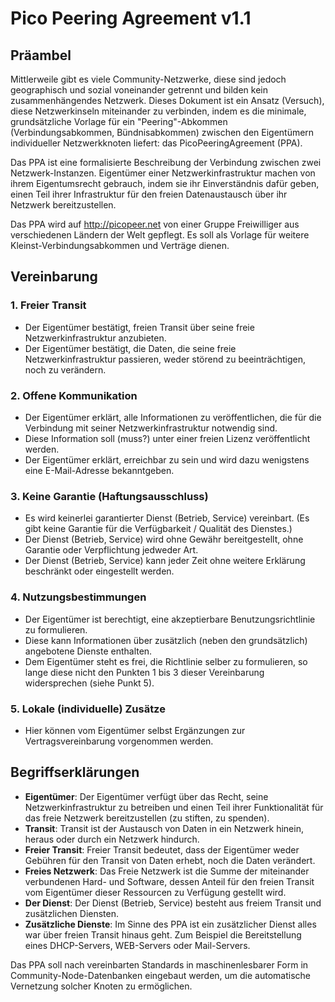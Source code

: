 # Pico Peering Agreement v1.1 #

## Präambel ##

Mittlerweile gibt es viele Community-Netzwerke, diese sind jedoch geographisch und sozial voneinander getrennt und bilden kein zusammenhängendes Netzwerk. Dieses Dokument ist ein Ansatz (Versuch), diese Netzwerkinseln miteinander zu verbinden, indem es die minimale, grundsätzliche Vorlage für ein "Peering"-Abkommen (Verbindungsabkommen, Bündnisabkommen) zwischen den Eigentümern individueller Netzwerkknoten liefert: das PicoPeeringAgreement (PPA).

Das PPA ist eine formalisierte Beschreibung der Verbindung zwischen zwei Netzwerk-Instanzen. Eigentümer einer Netzwerkinfrastruktur machen von ihrem Eigentumsrecht gebrauch, indem sie ihr Einverständnis dafür geben, einen Teil ihrer Infrastruktur für den freien Datenaustausch über ihr Netzwerk bereitzustellen.

Das PPA wird auf http://picopeer.net von einer Gruppe Freiwilliger aus verschiedenen Ländern der Welt gepflegt. Es soll als Vorlage für weitere Kleinst-Verbindungsabkommen und Verträge dienen.

## Vereinbarung ##

### 1. Freier Transit ###
* Der Eigentümer bestätigt, freien Transit über seine freie Netzwerkinfrastruktur anzubieten.
* Der Eigentümer bestätigt, die Daten, die seine freie Netzwerkinfrastruktur passieren, weder störend zu beeinträchtigen, noch zu verändern.

### 2. Offene Kommunikation ###
* Der Eigentümer erklärt, alle Informationen zu veröffentlichen, die für die Verbindung mit seiner Netzwerkinfrastruktur notwendig sind.
* Diese Information soll (muss?) unter einer freien Lizenz veröffentlicht werden.
* Der Eigentümer erklärt, erreichbar zu sein und wird dazu wenigstens eine E-Mail-Adresse bekanntgeben.

### 3. Keine Garantie (Haftungsausschluss) ###
* Es wird keinerlei garantierter Dienst (Betrieb, Service) vereinbart. (Es gibt keine Garantie für die Verfügbarkeit / Qualität des Dienstes.)
* Der Dienst (Betrieb, Service) wird ohne Gewähr bereitgestellt, ohne Garantie oder Verpflichtung jedweder Art.
* Der Dienst (Betrieb, Service) kann jeder Zeit ohne weitere Erklärung beschränkt oder eingestellt werden.

### 4. Nutzungsbestimmungen ###
* Der Eigentümer ist berechtigt, eine akzeptierbare Benutzungsrichtlinie zu formulieren.
* Diese kann Informationen über zusätzlich (neben den grundsätzlich) angebotene Dienste enthalten.
* Dem Eigentümer steht es frei, die Richtlinie selber zu formulieren, so lange diese nicht den Punkten 1 bis 3 dieser Vereinbarung widersprechen (siehe Punkt 5).

### 5. Lokale (individuelle) Zusätze ###
* Hier können vom Eigentümer selbst Ergänzungen zur Vertragsvereinbarung vorgenommen werden.

## Begriffserklärungen ##
* **Eigentümer**: Der Eigentümer verfügt über das Recht, seine Netzwerkinfrastruktur zu betreiben und einen Teil ihrer Funktionalität für das freie Netzwerk bereitzustellen (zu stiften, zu spenden).
* **Transit**: Transit ist der Austausch von Daten in ein Netzwerk hinein, heraus oder durch ein Netzwerk hindurch.
* **Freier Transit**: Freier Transit bedeutet, dass der Eigentümer weder Gebühren für den Transit von Daten erhebt, noch die Daten verändert.
* **Freies Netzwerk**: Das Freie Netzwerk ist die Summe der miteinander verbundenen Hard- und Software, dessen Anteil für den freien Transit vom Eigentümer dieser Ressourcen zu Verfügung gestellt wird.
* **Der Dienst**: Der Dienst (Betrieb, Service) besteht aus freiem Transit und zusätzlichen Diensten.
* **Zusätzliche Dienste**: Im Sinne des PPA ist ein zusätzlicher Dienst alles war über freien Transit hinaus geht. Zum Beispiel die Bereitstellung eines DHCP-Servers, WEB-Servers oder Mail-Servers.

Das PPA soll nach vereinbarten Standards in maschinenlesbarer Form in Community-Node-Datenbanken eingebaut werden, um die automatische Vernetzung solcher Knoten zu ermöglichen.

